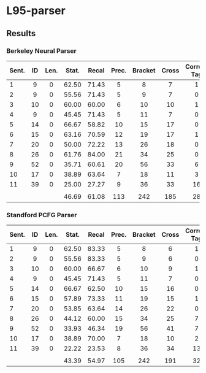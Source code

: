 # L95-parser

## Results

### Berkeley Neural Parser
| Sent. |  ID  | Len. | Stat. | Recal | Prec. | Bracket | Cross | Correct Tag | Bracket Words | Tags | Accracy |
|-------|:----:|:----:|:-----:|:-----:|:-----:|:-------:|:-----:|:-----------:|:--------------:|:----:|:-------:|
|   1   |  9   |  0   | 62.50 | 71.43 |   5   |    8    |   7   |      1      |       9        |  9   | 100.00  |
|   2   |  9   |  0   | 55.56 | 71.43 |   5   |    9    |   7   |      0      |       9        |  9   | 100.00  |
|   3   | 10   |  0   | 60.00 | 60.00 |   6   |   10    |  10   |      1      |      10        |  9   |  90.00  |
|   4   |  9   |  0   | 45.45 | 71.43 |   5   |   11    |   7   |      0      |       9        |  8   |  88.89  |
|   5   | 14   |  0   | 66.67 | 58.82 |  10   |   15    |  17   |      0      |      14        | 13   |  92.86  |
|   6   | 15   |  0   | 63.16 | 70.59 |  12   |   19    |  17   |      1      |      15        | 14   |  93.33  |
|   7   | 20   |  0   | 50.00 | 72.22 |  13   |   26    |  18   |      0      |      16        | 15   |  93.75  |
|   8   | 26   |  0   | 61.76 | 84.00 |  21   |   34    |  25   |      0      |      25        | 24   |  96.00  |
|   9   | 52   |  0   | 35.71 | 60.61 |  20   |   56    |  33   |      6      |      43        | 38   |  88.37  |
|  10   | 17   |  0   | 38.89 | 63.64 |   7   |   18    |  11   |      3      |      17        | 17   | 100.00  |
|  11   | 39   |  0   | 25.00 | 27.27 |   9   |   36    |  33   |     16      |      38        | 32   |  84.21  |
||
|       |     |      | 46.69 | 61.08 |  113  |   242   |  185  |     28      |      205       | 188  |  91.71  |


### Standford PCFG Parser
| Sent. |  ID  | Len. | Stat. | Recal | Prec. | Bracket | Cross | Correct Tag | Bracket Words | Tags | Accracy |
|-------|:----:|:----:|:-----:|:-----:|:-----:|:-------:|:-----:|:-----------:|:--------------:|:----:|:-------:|
|   1   |  9   |  0   | 62.50 | 83.33 |   5   |    8    |   6   |      1      |       9        |  9   | 100.00  |
|   2   |  9   |  0   | 55.56 | 83.33 |   5   |    9    |   6   |      0      |       9        |  9   | 100.00  |
|   3   | 10   |  0   | 60.00 | 66.67 |   6   |   10    |   9   |      1      |      10        |  9   |  90.00  |
|   4   |  9   |  0   | 45.45 | 71.43 |   5   |   11    |   7   |      0      |       9        |  8   |  88.89  |
|   5   | 14   |  0   | 66.67 | 62.50 |  10   |   15    |  16   |      0      |      14        | 13   |  92.86  |
|   6   | 15   |  0   | 57.89 | 73.33 |  11   |   19    |  15   |      1      |      15        | 14   |  93.33  |
|   7   | 20   |  0   | 53.85 | 63.64 |  14   |   26    |  22   |      0      |      16        | 13   |  81.25  |
|   8   | 26   |  0   | 44.12 | 60.00 |  15   |   34    |  25   |      7      |      25        | 23   |  92.00  |
|   9   | 52   |  0   | 33.93 | 46.34 |  19   |   56    |  41   |      7      |      43        | 37   |  86.05  |
|  10   | 17   |  0   | 38.89 | 70.00 |   7   |   18    |  10   |      2      |      17        | 16   |  94.12  |
|  11   | 39   |  0   | 22.22 | 23.53 |   8   |   36    |  34   |     13      |      38        | 33   |  86.84  |
||
|       |     |      | 43.39 | 54.97 |  105  |   242   |  191  |     32      |      205       | 184  |  89.76  |
